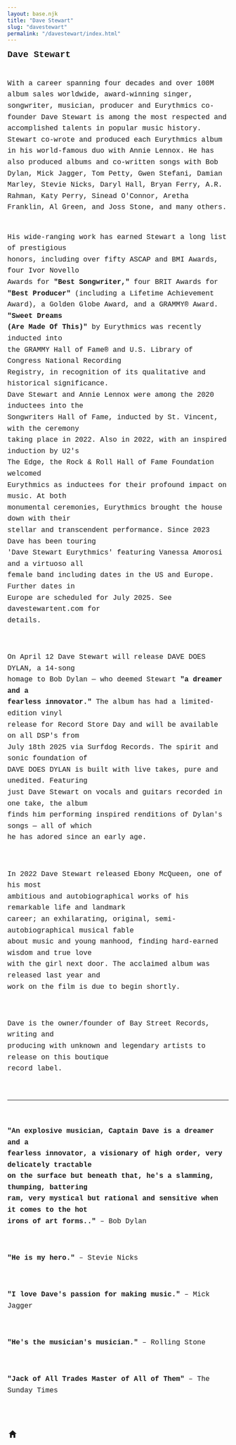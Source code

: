 ```yaml
---
layout: base.njk
title: "Dave Stewart"
slug: "davestewart"
permalink: "/davestewart/index.html"
---
```


<h1 class="dave-title">Dave Stewart</h1>

<style>
#daveBio{font-family:"Courier New",monospace;white-space:pre-wrap;font-size:1rem;line-height:1.6;}
.dave-title{font-family:"Courier New",monospace;font-size:1.25rem;margin:0 0 1rem 0;}
</style>

<div id="daveBio">
With a career spanning four decades and over 100M album sales worldwide, award-winning singer, songwriter, musician, producer and Eurythmics co-founder Dave Stewart is among the most respected and accomplished talents in popular music history. Stewart co-wrote and produced each Eurythmics album in his world-famous duo with Annie Lennox. He has also produced albums and co-written songs with Bob Dylan, Mick Jagger, Tom Petty, Gwen Stefani, Damian Marley, Stevie Nicks, Daryl Hall, Bryan Ferry, A.R. Rahman, Katy Perry, Sinead O'Connor, Aretha Franklin, Al Green, and Joss Stone, and many others.

His wide-ranging work has earned Stewart a long list of prestigious honors, including over fifty ASCAP and BMI Awards, four Ivor Novello Awards for <strong>"Best Songwriter,"</strong> four BRIT Awards for <strong>"Best Producer"</strong> (including a Lifetime Achievement Award), a Golden Globe Award, and a GRAMMY® Award. <strong>"Sweet Dreams (Are Made Of This)"</strong> by Eurythmics was recently inducted into the GRAMMY Hall of Fame® and U.S. Library of Congress National Recording Registry, in recognition of its qualitative and historical significance. Dave Stewart and Annie Lennox were among the 2020 inductees into the Songwriters Hall of Fame, inducted by St. Vincent, with the ceremony taking place in 2022. Also in 2022, with an inspired induction by U2's The Edge, the Rock & Roll Hall of Fame Foundation welcomed Eurythmics as inductees for their profound impact on music. At both monumental ceremonies, Eurythmics brought the house down with their stellar and transcendent performance. Since 2023 Dave has been touring 'Dave Stewart Eurythmics' featuring Vanessa Amorosi and a virtuoso all female band including dates in the US and Europe. Further dates in Europe are scheduled for July 2025. See davestewartent.com for details.

On April 12 Dave Stewart will release DAVE DOES DYLAN, a 14-song homage to Bob Dylan — who deemed Stewart <strong>"a dreamer and a fearless innovator."</strong> The album has had a limited-edition vinyl release for Record Store Day and will be available on all DSP's from July 18th 2025 via Surfdog Records. The spirit and sonic foundation of DAVE DOES DYLAN is built with live takes, pure and unedited. Featuring just Dave Stewart on vocals and guitars recorded in one take, the album finds him performing inspired renditions of Dylan's songs — all of which he has adored since an early age.

In 2022 Dave Stewart released Ebony McQueen, one of his most ambitious and autobiographical works of his remarkable life and landmark career; an exhilarating, original, semi-autobiographical musical fable about music and young manhood, finding hard-earned wisdom and true love with the girl next door. The acclaimed album was released last year and work on the film is due to begin shortly.

Dave is the owner/founder of Bay Street Records, writing and producing with unknown and legendary artists to release on this boutique record label.

***

<strong>"An explosive musician, Captain Dave is a dreamer and a fearless innovator, a visionary of high order, very delicately tractable on the surface but beneath that, he's a slamming, thumping, battering ram, very mystical but rational and sensitive when it comes to the hot irons of art forms.."</strong> – Bob Dylan

<strong>"He is my hero."</strong> – Stevie Nicks

<strong>"I love Dave's passion for making music."</strong> – Mick Jagger

<strong>"He's the musician's musician."</strong> – Rolling Stone

<strong>"Jack of All Trades Master of All of Them"</strong> – The Sunday Times
</div>

<nav class="site-nav" style="margin-top:2rem;">
  <a href="/" class="home-icon" aria-label="Home">
    <svg xmlns="http://www.w3.org/2000/svg" viewBox="0 0 24 24" width="24" height="24" fill="currentColor" aria-hidden="true">
      <path d="M12 3l9 8h-3v9h-4v-6H10v6H6v-9H3l9-8z" />
    </svg>
  </a>
</nav> 